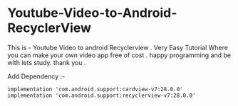 # Youtube-Video-to-Android-RecyclerView
This is - Youtube Video to android Recyclerview . Very Easy Tutorial Where you can make your own video app free of cost . happy programming and be with lets study. thank you .



Add Dependency :-

    implementation 'com.android.support:cardview-v7:28.0.0'
    implementation 'com.android.support:recyclerview-v7:28.0.0'
    
    
    
    

